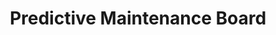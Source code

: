 ---
layout: article
title: Predictive Maintenance Board
description: 
  - This template is used in Predictive Maintenance. It informs about machine running times as well as about when the next machine failure is expected. It also provides current sensor data, such as temperature or vibrations per line. Current and future audits are listed on the right-hand side.
lang: en
weight: 2000
isDraft: false
ref: Predictive-Maintenance-Board
category:
  - Recommended
  - Maintenance
  - Production
  - Series Production
image: Predictive-Maintenance-Board.png
image_thumbnail: Predictive-Maintenance-Board_thumbnail.png
download: Predictive-Maintenance-Board.pbmx
overview_description:
overview_benefits:
overview_data_sources:
---